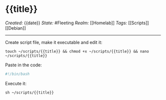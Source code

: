# {{title}}
_Created:_ {{date}}
_State:_ #Fleeting
_Realm:_ [[Homelab]]
_Tags:_ [[Scripts]] [[Debian]]
___
Create script file, make it executable and edit it:
```
touch ~/scripts/{{title}} && chmod +x ~/scripts/{{title}} && nano ~/scripts/{{title}}
```
Paste in the code:
```sh
#!/bin/bash

```
Execute it:
```
sh ~/scripts/{{title}}
```